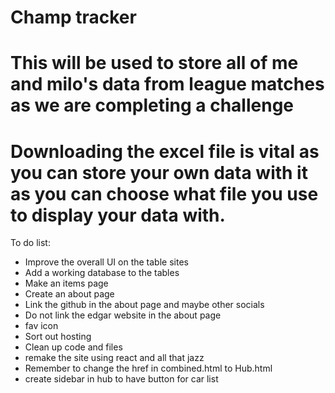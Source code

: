 # Champ tracker
# This will be used to store all of me and milo's data from league matches as we are completing a challenge 
# Downloading the excel file is vital as you can store your own data with it as you can choose what file you use to display your data with.

To do list:
- Improve the overall UI on the table sites
- Add a working database to the tables
- Make an items page
- Create an about page
- Link the github in the about page and maybe other socials
- Do not link the edgar website in the about page
- fav icon
- Sort out hosting
- Clean up code and files
- remake the site using react and all that jazz
- Remember to change the href in combined.html to Hub.html
- create sidebar in hub to have button for car list
